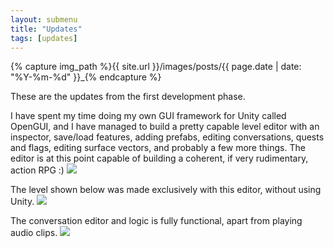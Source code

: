 ```yaml
---
layout: submenu
title: "Updates"
tags: [updates]
---
```

{% capture img_path %}{{ site.url }}/images/posts/{{ page.date | date: "%Y-%m-%d" }}_{% endcapture %}

These are the updates from the first development phase.

<!--more-->

I have spent my time doing my own GUI framework for Unity called OpenGUI, and I have managed to build a pretty capable level editor with an inspector, save/load features, adding prefabs, editing conversations, quests and flags, editing surface vectors, and probably a few more things. The editor is at this point capable of building a coherent, if very rudimentary, action RPG :)
<a href="{{ img_path }}gui.jpg"><img src="{{ img_path }}gui.jpg" /></a>
  
  
The level shown below was made exclusively with this editor, without using Unity.
<a href="{{ img_path }}level.jpg"><img src="{{ img_path }}level.jpg" /></a>
  
  
The conversation editor and logic is fully functional, apart from playing audio clips.
<a href="{{ img_path }}convo.jpg"><img src="{{ img_path }}convo.jpg" /></a>
